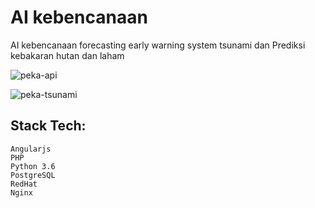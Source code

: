 # AI kebencanaan
AI kebencanaan forecasting early warning system tsunami dan Prediksi kebakaran hutan dan laham

![peka-api](https://user-images.githubusercontent.com/48756138/172042131-53b3e294-ac91-4e45-9981-07added835a6.PNG)

![peka-tsunami](https://user-images.githubusercontent.com/48756138/172042133-a602fd4c-564d-4bca-9ee4-994158585cbf.PNG)


## Stack Tech:
```
Angularjs
PHP
Python 3.6
PostgreSQL
RedHat
Nginx
```

